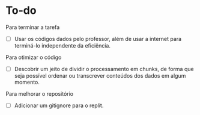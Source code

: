 # To-do

Para terminar a tarefa
- [ ] Usar os códigos dados pelo professor, além de usar a internet para terminá-lo independente da eficiência.

Para otimizar o código
- [ ] Descobrir um jeito de dividir o processamento em chunks, de forma que seja possível ordenar ou transcrever conteúdos dos dados em algum momento.

Para melhorar o repositório
- [ ] Adicionar um gitignore para o replit.